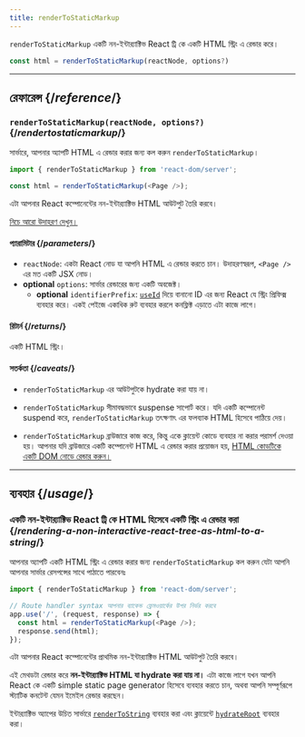 ```yaml
---
title: renderToStaticMarkup
---
```


<Intro>

`renderToStaticMarkup` একটি নন-ইন্টার‍্যাক্টিভ React ট্রি কে একটি HTML স্ট্রিং এ রেন্ডার করে।

```js
const html = renderToStaticMarkup(reactNode, options?)
```

</Intro>

<InlineToc />

---

## রেফারেন্স {/*reference*/}

### `renderToStaticMarkup(reactNode, options?)` {/*rendertostaticmarkup*/}

সার্ভারে, আপনার অ্যাপটি HTML এ রেন্ডার করার জন্য কল করুন `renderToStaticMarkup`।

```js
import { renderToStaticMarkup } from 'react-dom/server';

const html = renderToStaticMarkup(<Page />);
```

এটা আপনার React কম্পোনেন্টের নন-ইন্টার‍্যাক্টিভ HTML আউটপুট তৈরি করবে।

[নিচে আরো উদাহরণ দেখুন।](#usage)

#### প্যারামিটার {/*parameters*/}

* `reactNode`: একটা React নোড যা আপনি HTML এ রেন্ডার করতে চান। উদাহরণস্বরূপ, `<Page />` এর মত একটি JSX নোড।
* **optional** `options`: সার্ভার রেন্ডারের জন্য একটি অবজেক্ট।
  * **optional** `identifierPrefix`: [`useId`](/reference/react/useId) দিয়ে বানানো ID এর জন্য React যে স্ট্রিং প্রিফিক্স ব্যবহার করে। একই পেইজে একাধিক রুট ব্যবহার করলে কনফ্লিক্ট এড়াতে এটা কাজে লাগে।

#### রিটার্ন {/*returns*/}

একটি HTML স্ট্রিং।

#### সতর্কতা {/*caveats*/}

* `renderToStaticMarkup` এর আউটপুটকে hydrate করা যায় না।

* `renderToStaticMarkup` সীমাবদ্ধভাবে suspense সাপোর্ট করে। যদি একটি কম্পোনেন্ট suspend করে, `renderToStaticMarkup` তৎক্ষণাৎ এর ফলব্যাক HTML হিসেবে পাঠিয়ে দেয়।

* `renderToStaticMarkup` ব্রাউজারে কাজ করে, কিন্তু একে ক্লায়েন্ট কোডে ব্যবহার না করার পরামর্শ দেওয়া হয়। আপনার যদি ব্রাউজারে একটি কম্পোনেন্ট HTML এ রেন্ডার করার প্রয়োজন হয়, [HTML কোডটিকে একটি DOM নোডে রেন্ডার করুন।](/reference/react-dom/server/renderToString#removing-rendertostring-from-the-client-code)

---

## ব্যবহার {/*usage*/}

### একটি নন-ইন্টার‍্যাক্টিভ React ট্রি কে HTML হিসেবে একটি স্ট্রিং এ রেন্ডার করা {/*rendering-a-non-interactive-react-tree-as-html-to-a-string*/}

আপনার অ্যাপটি একটি HTML স্ট্রিং এ রেন্ডার করার জন্য `renderToStaticMarkup` কল করুন যেটা আপনি আপনার সার্ভার রেসপন্সের সাথে পাঠাতে পারবেনঃ

```js {5-6}
import { renderToStaticMarkup } from 'react-dom/server';

// Route handler syntax আপনার ব্যাকেন্ড ফ্রেমওয়ার্কের উপর নির্ভর করবে
app.use('/', (request, response) => {
  const html = renderToStaticMarkup(<Page />);
  response.send(html);
});
```

এটা আপনার React কম্পোনেন্টের প্রাথমিক নন-ইন্টার‍্যাক্টিভ HTML আউটপুট তৈরি করবে।

<Pitfall>

এই মেথডটা রেন্ডার করে **নন-ইন্টার‍্যাক্টিভ HTML যা hydrate করা যায় না।** এটা কাজে লাগে যখন আপনি React কে একটি simple static page generator হিসেবে ব্যবহার করতে চান, অথবা আপনি সম্পূর্ণরূপে স্ট্যাটিক কনটেন্ট যেমন ইমেইল রেন্ডার করছেন।

ইন্টার‍্যাক্টিভ অ্যাপের উচিত সার্ভারে [`renderToString`](/reference/react-dom/server/renderToString) ব্যবহার করা এবং ক্লায়েন্টে [`hydrateRoot`](/reference/react-dom/client/hydrateRoot) ব্যবহার করা।

</Pitfall>
